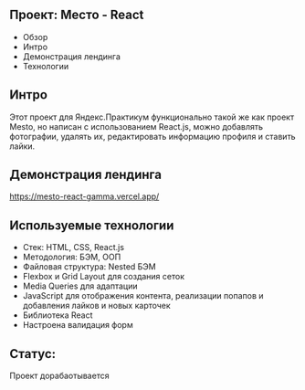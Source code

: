 ## Проект: Место - React
* Обзор
* Интро
* Демонстрация лендинга
* Технологии
## Интро
 Этот проект для Яндекс.Практикум функционально такой же как проект Mesto, но написан с использованием React.js, можно добавлять фотографии, удалять их, редактировать информацию профиля и ставить лайки.

## Демонстрация лендинга
https://mesto-react-gamma.vercel.app/

## Используемые технологии
* Стек: HTML, CSS, React.js
* Методология: БЭМ, ООП
* Файловая структура: Nested БЭМ
* Flexbox и Grid Layout для создания сеток
* Media Queries для адаптации
* JavaScript для отображения контента, реализации попапов и добавления лайков и новых карточек
* Библиотека React
* Настроена валидация форм

## Статус:
Проект дорабаотывается
